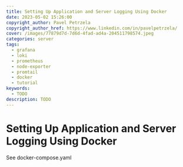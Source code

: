 ```yaml
---
title: Setting Up Application and Server Logging Using Docker
date: 2023-05-02 15:26:00
copyright_author: Pavel Petrzela
copyright_author_href: https://www.linkedin.com/in/pavelpetrzela/
cover: /images/77879d7d-7d6d-4fad-ad4a-204511798574.jpeg
categories: server
tags:
  - grafana
  - loki
  - prometheus
  - node-exporter
  - promtail
  - docker
  - tutorial
keywords:
  - TODO
description: TODO
---
```


# Setting Up Application and Server Logging Using Docker

See docker-compose.yaml

